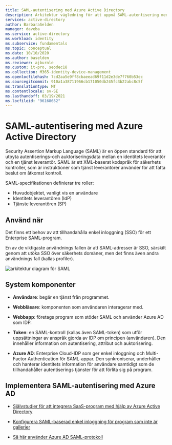 ```yaml
---
title: SAML-autentisering med Azure Active Directory
description: Arkitektur vägledning för att uppnå SAML-autentisering med Azure Active Directory
services: active-directory
author: BarbaraSelden
manager: daveba
ms.service: active-directory
ms.workload: identity
ms.subservice: fundamentals
ms.topic: conceptual
ms.date: 10/10/2020
ms.author: baselden
ms.reviewer: ajburnle
ms.custom: it-pro, seodec18
ms.collection: M365-identity-device-management
ms.openlocfilehash: 7cd2aa5e9ff8cbaeead69f11d2e3de7f760b53ec
ms.sourcegitcommit: 910a1a38711966cb171050db245fc3b22abc8c5f
ms.translationtype: MT
ms.contentlocale: sv-SE
ms.lasthandoff: 03/19/2021
ms.locfileid: "96168652"
---
```

# <a name="saml-authentication-with-azure-active-directory"></a>SAML-autentisering med Azure Active Directory

Security Assertion Markup Language (SAML) är en öppen standard för att utbyta autentiserings-och auktoriseringsdata mellan en identitets leverantör och en tjänst leverantör. SAML är ett XML-baserat kodspråk för säkerhets kontroller, som är instruktioner som tjänst leverantörer använder för att fatta beslut om åtkomst kontroll. 

SAML-specifikationen definierar tre roller:

* Huvudobjektet, vanligt vis en användare
* Identitets leverantören (IdP)
* Tjänste leverantören (SP)


## <a name="use-when"></a>Använd när

Det finns ett behov av att tillhandahålla enkel inloggning (SSO) för ett Enterprise SAML-program.

En av de viktigaste användnings fallen är att SAML-adresser är SSO, särskilt genom att utöka SSO över säkerhets domäner, men det finns även andra användnings fall (kallas profiler). 

![arkitektur diagram för SAML](./media/authentication-patterns/saml-auth.png)

## <a name="components-of-system"></a>System komponenter

* **Användare**: begär en tjänst från programmet.

* **Webbläsare**: komponenten som användaren interagerar med.

* **Webbapp**: företags program som stöder SAML och använder Azure AD som IDP.

* **Token**: en SAML-kontroll (kallas även SAML-token) som utför uppsättningar av anspråk gjorda av IDP om principen (användaren). Den innehåller information om autentisering, attribut och auktorisering.

* **Azure AD**: Enterprise Cloud-IDP som ger enkel inloggning och Multi-Factor Authentication för SAML-appar. Den synkroniserar, underhåller och hanterar identitets information för användare samtidigt som de tillhandahåller autentiserings tjänster för att förlita sig på program. 

## <a name="implement-saml-authentication-with-azure-ad"></a>Implementera SAML-autentisering med Azure AD

* [Självstudier för att integrera SaaS-program med hjälp av Azure Active Directory](../saas-apps/tutorial-list.md) 

* [Konfigurera SAML-baserad enkel inloggning för program som inte är gallerier](../manage-apps/add-application-portal.md) 

* [Så här använder Azure AD SAML-protokoll](../develop/active-directory-saml-protocol-reference.md)
